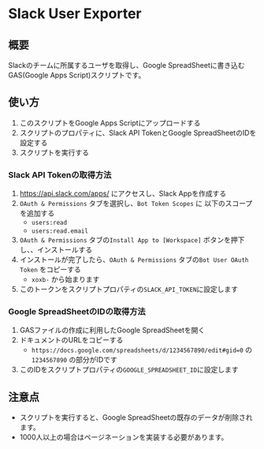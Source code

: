 # Slack User Exporter

## 概要

Slackのチームに所属するユーザを取得し、Google SpreadSheetに書き込むGAS(Google Apps Script)スクリプトです。

## 使い方

1. このスクリプトをGoogle Apps Scriptにアップロードする
1. スクリプトのプロパティに、Slack API TokenとGoogle SpreadSheetのIDを設定する
1. スクリプトを実行する

### Slack API Tokenの取得方法

1. <https://api.slack.com/apps/> にアクセスし、Slack Appを作成する
1. `OAuth & Permissions` タブを選択し、`Bot Token Scopes` に 以下のスコープを追加する
    - `users:read`
    - `users:read.email`
1. `OAuth & Permissions` タブの`Install App to [Workspace]` ボタンを押下し、、インストールする
1. インストールが完了したら、`OAuth & Permissions` タブの`Bot User OAuth Token` をコピーする
    - `xoxb-` から始まります
1. このトークンをスクリプトプロパティの`SLACK_API_TOKEN`に設定します

### Google SpreadSheetのIDの取得方法

1. GASファイルの作成に利用したGoogle SpreadSheetを開く
1. ドキュメントのURLをコピーする
    - `https://docs.google.com/spreadsheets/d/1234567890/edit#gid=0` の `1234567890` の部分がIDです
1. このIDをスクリプトプロパティの`GOOGLE_SPREADSHEET_ID`に設定します

## 注意点

- スクリプトを実行すると、Google SpreadSheetの既存のデータが削除されます。
- 1000人以上の場合はページネーションを実装する必要があります。
